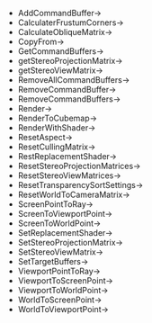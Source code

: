 - AddCommandBuffer->
- CalculaterFrustumCorners->
- CalculateObliqueMatrix->
- CopyFrom->
- GetCommandBuffers->
- getStereoProjectionMatrix->
- getStereoViewMatrix->
- RemoveAllCommandBuffers->
- RemoveCommandBuffer->
- RemoveCommandBuffers->
- Render->
- RenderToCubemap->
- RenderWithShader->
- ResetAspect->
- ResetCullingMatrix->
- RestReplacementShader->
- ResetStereoProjectionMatrices->
- ResetStereoViewMatrices->
- ResetTransparencySortSettings->
- ResetWorldToCameraMatrix->
- ScreenPointToRay->
- ScreenToViewportPoint->
- ScreenToWorldPoint->
- SetReplacementShader->
- SetStereoProjectionMatrix->
- SetStereoViewMatrix->
- SetTargetBuffers->
- ViewportPointToRay->
- ViewportToScreenPoint->
- ViewportToWorldPoint->
- WorldToScreenPoint->
- WorldToViewportPoint->

